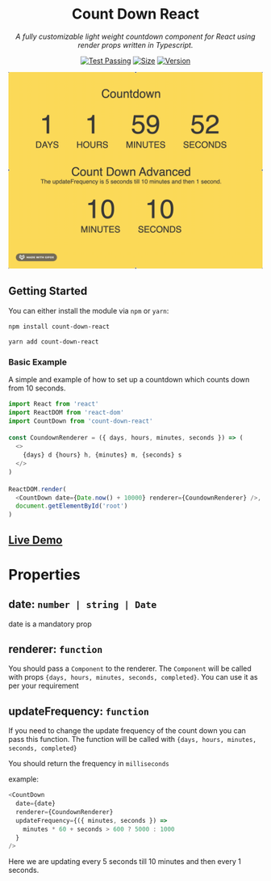<h1 align="center">Count Down React</h1>
<p align="center"><i>A fully customizable light weight countdown component for React using render props written in Typescript.</i></p>
<div align="center">

<a href="https://www.npmjs.com/package/count-down-react"><img src="https://github.com/velusgautam/count-down-react/workflows/Test%20Package/badge.svg" alt="Test Passing"/></a>
<a href="https://www.npmjs.com/package/count-down-react"><img src="https://img.shields.io/bundlephobia/min/count-down-react" alt="Size"/></a>
<a href="https://www.npmjs.com/package/count-down-react"><img src="https://img.shields.io/npm/v/count-down-react" alt="Version"/></a>

<img src="https://raw.githubusercontent.com/velusgautam/count-down-react/master/assets/count-down.gif" alt="count-down" />

</div>

## Getting Started

You can either install the module via `npm` or `yarn`:

```
npm install count-down-react
```

```
yarn add count-down-react
```

### Basic Example

A simple and example of how to set up a countdown which counts down from 10 seconds.

```js
import React from 'react'
import ReactDOM from 'react-dom'
import CountDown from 'count-down-react'

const CoundownRenderer = ({ days, hours, minutes, seconds }) => (
  <>
    {days} d {hours} h, {minutes} m, {seconds} s
  </>
)

ReactDOM.render(
  <CountDown date={Date.now() + 10000} renderer={CoundownRenderer} />,
  document.getElementById('root')
)
```

## [Live Demo](https://codesandbox.io/s/count-down-ylroo)

# Properties

## date: `number | string | Date`

date is a mandatory prop

## renderer: `function`

You should pass a `Component` to the renderer. The `Component` will be called with props `{days, hours, minutes, seconds, completed}`. You can use it as per your requirement

## updateFrequency: `function`

If you need to change the update frequency of the count down you can pass this function.
The function will be called with `{days, hours, minutes, seconds, completed}`

You should return the frequency in `milliseconds`

example:

```js
<CountDown
  date={date}
  renderer={CoundownRenderer}
  updateFrequency={({ minutes, seconds }) =>
    minutes * 60 + seconds > 600 ? 5000 : 1000
  }
/>
```

Here we are updating every 5 seconds till 10 minutes and then every 1 seconds.
